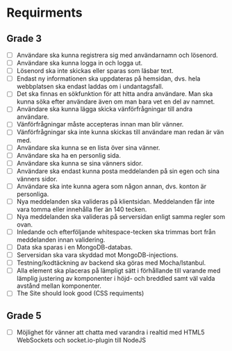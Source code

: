 # Requirments 

## Grade 3 
- [ ] Användare ska kunna registrera sig med användarnamn och lösenord.
- [ ] Användare ska kunna logga in och logga ut.
- [ ] Lösenord ska inte skickas eller sparas som läsbar text.
- [ ] Endast ny informationen ska uppdateras på hemsidan, dvs. hela webbplatsen ska endast laddas om i undantagsfall.
- [ ] Det ska finnas en sökfunktion för att hitta andra användare. Man ska kunna söka efter användare även om man bara vet en del av namnet.
- [ ] Användare ska kunna lägga skicka vänförfrågningar till andra användare.
- [ ] Vänförfrågningar måste accepteras innan man blir vänner.
- [ ] Vänförfrågningar ska inte kunna skickas till användare man redan är vän med.
- [ ] Användare ska kunna se en lista över sina vänner.
- [ ] Användare ska ha en personlig sida.
- [ ] Användare ska kunna se sina vänners sidor.
- [ ] Användare ska endast kunna posta meddelanden på sin egen och sina vänners sidor.
- [ ] Användare ska inte kunna agera som någon annan, dvs. konton är personliga.
- [ ] Nya meddelanden ska valideras på klientsidan. Meddelanden får inte vara tomma eller innehålla fler än 140 tecken.
- [ ] Nya meddelanden ska valideras på serversidan enligt samma regler som ovan.
- [ ] Inledande och efterföljande whitespace-tecken ska trimmas bort från meddelanden innan validering.
- [ ] Data ska sparas i en MongoDB-databas.
- [ ] Serversidan ska vara skyddad mot MongoDB-injections.
- [ ] Testning/kodtäckning av backend ska göras med Mocha/Istanbul.
- [ ] Alla element ska placeras på lämpligt sätt i förhållande till varande med lämplig justering av komponenter i höjd- och breddled samt väl valda avstånd mellan komponenter.
- [ ] The Site should look good (CSS requiments)

## Grade 5
- [ ] Möjlighet för vänner att chatta med varandra i realtid med HTML5 WebSockets och socket.io-plugin till NodeJS